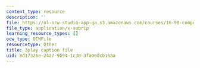 ```yaml
---
content_type: resource
description: ''
file: https://ol-ocw-studio-app-qa.s3.amazonaws.com/courses/16-90-computational-methods-in-aerospace-engineering-spring-2014/8d17326e24a79b941c303fa00dcb16aa_E9Wx6QaGyR0.srt
file_type: application/x-subrip
learning_resource_types: []
ocw_type: OCWFile
resourcetype: Other
title: 3play caption file
uid: 8d17326e-24a7-9b94-1c30-3fa00dcb16aa
---
```

